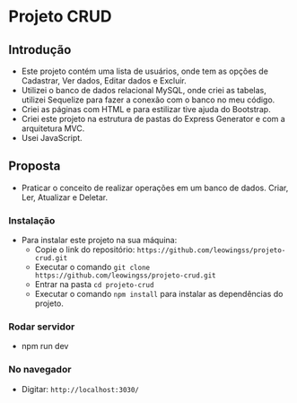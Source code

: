 Projeto CRUD
===

## Introdução

- Este projeto contém uma lista de usuários, onde tem as opções de Cadastrar, Ver dados, Editar dados e Excluir.
- Utilizei o banco de dados relacional MySQL, onde criei as tabelas, utilizei Sequelize para fazer a conexão com  o banco no meu código.
- Criei as páginas com HTML e para estilizar tive ajuda do Bootstrap.
- Criei este projeto na estrutura de pastas do Express Generator e com a arquitetura MVC.
- Usei JavaScript.
## Proposta

- Praticar o conceito de realizar operações em um banco de dados. Criar, Ler, Atualizar e Deletar.

### Instalação
- Para instalar este projeto na sua máquina: 
    - Copie o link do repositório: `https://github.com/leowingss/projeto-crud.git `
    - Executar o comando `git clone https://github.com/leowingss/projeto-crud.git `
    - Entrar na pasta `cd projeto-crud`
    - Executar o comando `npm install` para instalar as dependências do projeto.
### Rodar servidor 

- npm run dev

### No navegador 

- Digitar: `http://localhost:3030/`






